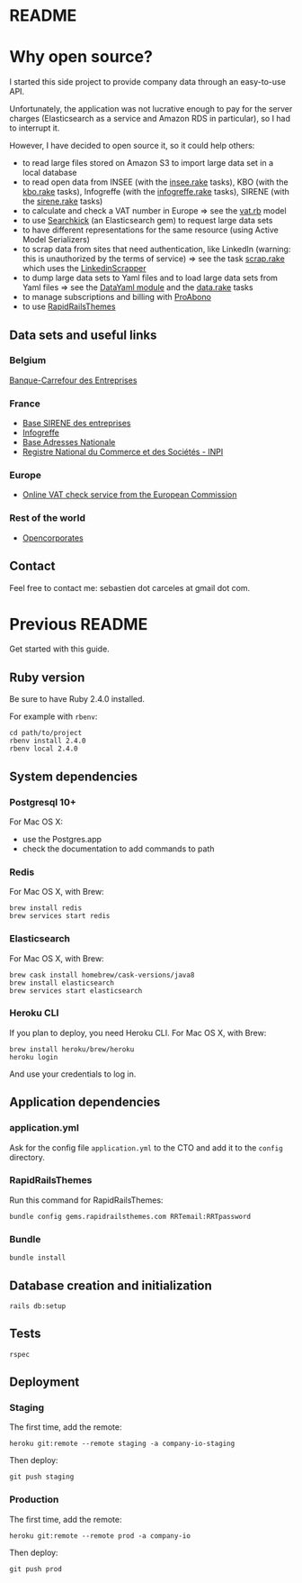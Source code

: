 # README

# Why open source?

I started this side project to provide company data through an easy-to-use API.

Unfortunately, the application was not lucrative enough to pay for the server charges (Elasticsearch as a service and Amazon RDS in particular), so I had to interrupt it.

However, I have decided to open source it, so it could help others:

* to read large files stored on Amazon S3 to import large data set in a local database
* to read open data from INSEE (with the [insee.rake](lib/tasks/insee.rake) tasks), KBO (with the [kbo.rake](lib/tasks/kbo.rake) tasks), Infogreffe (with the [infogreffe.rake](lib/tasks/infogreffe.rake) tasks), SIRENE (with the [sirene.rake](lib/tasks/sirene.rake) tasks)
* to calculate and check a VAT number in Europe => see the [vat.rb](app/models/vat.rb) model
* to use [Searchkick](https://github.com/ankane/searchkick) (an Elasticsearch gem) to request large data sets
* to have different representations for the same resource (using Active Model Serializers)
* to scrap data from sites that need authentication, like LinkedIn (warning: this is unauthorized by the terms of service) => see the task [scrap.rake](lib/tasks/scrap.rake) which uses the [LinkedinScrapper](app/business/linkedin_scrapper.rb)
* to dump large data sets to Yaml files and to load large data sets from Yaml files => see the [DataYaml module](lib/data_yaml.rb) and the [data.rake](lib/tasks/data.rake) tasks
* to manage subscriptions and billing with [ProAbono](http://proabono.com/)
* to use [RapidRailsThemes](https://rapidrailsthemes.com/)

## Data sets and useful links

### Belgium

[Banque-Carrefour des Entreprises](https://economie.fgov.be/fr/themes/entreprises/banque-carrefour-des/services-pour-tous/banque-carrefour-des-2)

### France

* [Base SIRENE des entreprises](https://www.data.gouv.fr/fr/datasets/base-sirene-des-entreprises-et-de-leurs-etablissements-siren-siret/)
* [Infogreffe](https://opendata-infogreffe.com/explore/?sort=modified)
* [Base Adresses Nationale](https://adresse.data.gouv.fr/)
* [Registre National du Commerce et des Sociétés - INPI](https://www.inpi.fr/fr/licence-registre-national-du-commerce-et-des-societes-rncs)

### Europe

* [Online VAT check service from the European Commission](http://ec.europa.eu/taxation_customs/vies/vieshome.do?selectedLanguage=fr)

### Rest of the world

* [Opencorporates](https://opencorporates.com/)

## Contact

Feel free to contact me: sebastien dot carceles at gmail dot com.

# Previous README

Get started with this guide.

## Ruby version

Be sure to have Ruby 2.4.0 installed.

For example with `rbenv`:

```
cd path/to/project
rbenv install 2.4.0
rbenv local 2.4.0
```

## System dependencies

### Postgresql 10+

For Mac OS X:
* use the Postgres.app
* check the documentation to add commands to path

### Redis

For Mac OS X, with Brew:

```
brew install redis
brew services start redis
```

### Elasticsearch

For Mac OS X, with Brew:

```
brew cask install homebrew/cask-versions/java8
brew install elasticsearch
brew services start elasticsearch
```

### Heroku CLI

If you plan to deploy, you need Heroku CLI. For Mac OS X, with Brew:

```
brew install heroku/brew/heroku
heroku login
```

And use your credentials to log in.

## Application dependencies

### application.yml

Ask for the config file `application.yml` to the CTO and add it to the `config` directory.

### RapidRailsThemes

Run this command for RapidRailsThemes:

```
bundle config gems.rapidrailsthemes.com RRTemail:RRTpassword
```

### Bundle

```
bundle install
```

## Database creation and initialization

```
rails db:setup
```

## Tests

```
rspec
```

## Deployment

### Staging

The first time, add the remote:

```
heroku git:remote --remote staging -a company-io-staging
```

Then deploy:

```
git push staging
```

### Production

The first time, add the remote:

```
heroku git:remote --remote prod -a company-io
```

Then deploy:

```
git push prod
```
